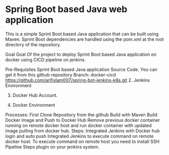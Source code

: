 # Spring Boot based Java web application
 
This is a simple Sprint Boot based Java application that can be built using Maven. Sprint Boot dependencies are handled using the pom.xml 
at the root directory of the repository.

Goal
Goal Of the project to deploy Sprint Boot based Java application on docker using CICD pipeline on jenkins.

Pre-Requisites
Sprint Boot based Java application Source Code. You can get it from this github repository Branch: docker-cicd
https://github.com/arifislam007/spring-bot-jenkins-k8s.git
2. Jenkins Environment

3. Docker Hub Account.

4. Docker Environment

Processes:
First Clone Repository from the github
Build with Maven
Build Docker Image and Push to Docker Hub
Remove previous docker container running on remote docker host and run docker container with updated image pulling from docker hub.
Steps:
Integrated Jenkins with Docker hub login and auto push
Integrated Jenkins to execute command on remote docker host. To execute command on remote host you need to install SSH Pipeline Steps plugin on your jenkins system.


